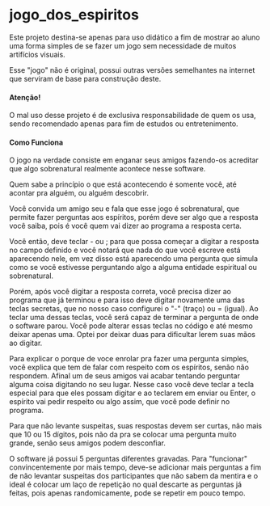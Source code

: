 # jogo_dos_espiritos

Este projeto destina-se apenas para uso didático a fim de mostrar ao aluno uma forma simples de se fazer 
um jogo sem necessidade de muitos artifícios visuais.

Esse "jogo" não é original, possui outras versões semelhantes na internet que serviram de base para construção deste.

<h4>Atenção!</h4>
O mal uso desse projeto é de exclusiva responsabilidade de quem os usa, sendo recomendado apenas para fim de estudos 
ou entretenimento.

<h4>Como Funciona</h4>
O jogo na verdade consiste em enganar seus amigos fazendo-os acreditar que algo sobrenatural realmente acontece nesse software.

Quem sabe a princípio o que está acontecendo é somente você, até acontar pra alguém, ou alguém descobrir.

Você convida um amigo seu e fala que esse jogo é sobrenatural, que permite fazer perguntas aos espíritos, porém deve ser algo que 
a resposta você saiba, pois é você quem vai dizer ao programa a resposta certa.

Você então, deve teclar - ou ; para que possa começar a digitar a resposta no campo definido e você notará que nada do que você 
escreve está aparecendo nele, em vez disso está aparecendo uma pergunta que simula como se você estivesse perguntando algo a alguma 
entidade espiritual ou sobrenatural.

Porém, após você digitar a resposta correta, você precisa dizer ao programa que já terminou e para isso deve digitar novamente uma das 
teclas secretas, que no nosso caso configurei o "-" (traço) ou = (igual). Ao teclar uma dessas teclas, você será capaz de terminar a 
pergunta de onde o software parou. Você pode alterar essas teclas no código e até mesmo deixar apenas uma. Optei por deixar duas para 
dificultar lerem suas mãos ao digitar.

Para explicar o porque de voce enrolar pra fazer uma pergunta simples, você explica que tem de falar com respeito com os espíritos, senão não respondem.
Afinal um de seus amigos vai acabar tentando perguntar alguma coisa digitando no seu lugar. Nesse caso você deve teclar a tecla especial para que 
eles possam digitar e ao teclarem em enviar ou Enter, o espírito vai pedir respeito ou algo assim, que você pode definir no programa.

Para que não levante suspeitas, suas respostas devem ser curtas, não mais que 10 ou 15 dígitos, pois não da pra se colocar uma pergunta muito 
grande, senão seus amigos podem desconfiar.

O software já possui 5 perguntas diferentes gravadas. Para "funcionar" convincentemente por mais tempo, deve-se  adicionar
mais perguntas a fim de não levantar suspeitas dos participantes que não sabem da mentira e o ideal é colocar um laço de repetição no qual 
descarte as perguntas já feitas, pois apenas randomicamente, pode se repetir em pouco tempo.

